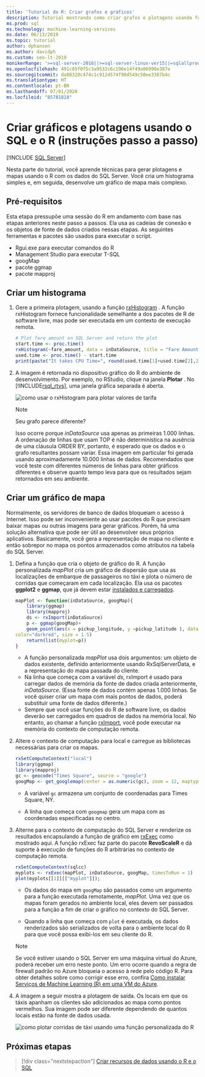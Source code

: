 ```yaml
---
title: 'Tutorial do R: Criar grafos e gráficos'
description: Tutorial mostrando como criar grafos e plotagens usando funções de linguagem do R no SQL Server.
ms.prod: sql
ms.technology: machine-learning-services
ms.date: 06/13/2019
ms.topic: tutorial
author: dphansen
ms.author: davidph
ms.custom: seo-lt-2019
monikerRange: '>=sql-server-2016||>=sql-server-linux-ver15||=sqlallproducts-allversions'
ms.openlocfilehash: 491c85f0f5c3a9532c6c196e14f49a06998e387e
ms.sourcegitcommit: da88320c474c1c9124574f90d549c50ee3387b4c
ms.translationtype: HT
ms.contentlocale: pt-BR
ms.lasthandoff: 07/01/2020
ms.locfileid: "85781818"
---
```

# <a name="create-graphs-and-plots-using-sql-and-r-walkthrough"></a>Criar gráficos e plotagens usando o SQL e o R (instruções passo a passo)
 [!INCLUDE [SQL Server](../../includes/applies-to-version/sqlserver.md)]

Nesta parte do tutorial, você aprende técnicas para gerar plotagens e mapas usando o R com os dados do SQL Server. Você cria um histograma simples e, em seguida, desenvolve um gráfico de mapa mais complexo.

## <a name="prerequisites"></a>Pré-requisitos

Esta etapa pressupõe uma sessão do R em andamento com base nas etapas anteriores neste passo a passos. Ela usa as cadeias de conexão e os objetos de fonte de dados criados nessas etapas. As seguintes ferramentas e pacotes são usados para executar o script.

+ Rgui.exe para executar comandos do R
+ Management Studio para executar T-SQL
+ googMap
+ pacote ggmap
+ pacote mapproj

## <a name="create-a-histogram"></a>Criar um histograma

1. Gere a primeira plotagem, usando a função [rxHistogram](https://docs.microsoft.com/r-server/r-reference/revoscaler/rxdatasource) .  A função rxHistogram fornece funcionalidade semelhante a dos pacotes de R de software livre, mas pode ser executada em um contexto de execução remota.

    ```R
    # Plot fare amount on SQL Server and return the plot
    start.time <- proc.time()
    rxHistogram(~fare_amount, data = inDataSource, title = "Fare Amount Histogram")
    used.time <- proc.time() - start.time
    print(paste("It takes CPU Time=", round(used.time[1]+used.time[2],2), " seconds, Elapsed Time=", round(used.time[3],2), " seconds to generate plot.", sep=""))
    ```

2. A imagem é retornada no dispositivo gráfico do R do ambiente de desenvolvimento.  Por exemplo, no RStudio, clique na janela **Plotar** .  No [!INCLUDE[rsql_rtvs](../../includes/rsql-rtvs-md.md)], uma janela gráfica separada é aberta.

    ![como usar o rxHistogram para plotar valores de tarifa](media/rsql-e2e-rxhistogramresult.png "como usar o rxHistogram para plotar valores de tarifa")

    > [!NOTE]
    > Seu grafo parece diferente?
    >  
    > Isso ocorre porque _inDataSource_ usa apenas as primeiras 1.000 linhas. A ordenação de linhas que usam TOP é não determinística na ausência de uma cláusula ORDER BY, portanto, é esperado que os dados e o grafo resultantes possam variar.
    > Essa imagem em particular foi gerada usando aproximadamente 10.000 linhas de dados. Recomendados que você teste com diferentes números de linhas para obter gráficos diferentes e observe quanto tempo leva para que os resultados sejam retornados em seu ambiente.

## <a name="create-a-map-plot"></a>Criar um gráfico de mapa

Normalmente, os servidores de banco de dados bloqueiam o acesso à Internet. Isso pode ser inconveniente ao usar pacotes do R que precisam baixar mapas ou outras imagens para gerar gráficos. Porém, há uma solução alternativa que pode ser útil ao desenvolver seus próprios aplicativos. Basicamente, você gera a representação de mapa no cliente e então sobrepor no mapa os pontos armazenados como atributos na tabela do SQL Server.

1. Defina a função que cria o objeto de gráfico do R. A função personalizada *mapPlot* cria um gráfico de dispersão que usa as localizações de embarque de passageiros no táxi e plota o número de corridas que começaram em cada localização. Ela usa os pacotes **ggplot2** e **ggmap**, que já devem estar [instalados e carregados](walkthrough-data-science-end-to-end-walkthrough.md#add-packages).

    ```R
    mapPlot <- function(inDataSource, googMap){
        library(ggmap)
        library(mapproj)
        ds <- rxImport(inDataSource)
        p <- ggmap(googMap)+
        geom_point(aes(x = pickup_longitude, y =pickup_latitude ), data=ds, alpha =.5,
    color="darkred", size = 1.5)
        return(list(myplot=p))
    }
    ```

    + A função personalizada *mapPlot* usa dois argumentos: um objeto de dados existente, definido anteriormente usando RxSqlServerData, e a representação do mapa passada do cliente.
    + Na linha que começa com a variável *ds*, rxImport é usado para carregar dados de memória da fonte de dados criada anteriormente, *inDataSource*. (Essa fonte de dados contém apenas 1.000 linhas. Se você quiser criar um mapa com mais pontos de dados, poderá substituir uma fonte de dados diferente.)
    + Sempre que você usar funções do R de software livre, os dados deverão ser carregados em quadros de dados na memória local. No entanto, ao chamar a função [rxImport](https://docs.microsoft.com/r-server/r-reference/revoscaler/rximport), você pode executar na memória do contexto de computação remota.

2. Altere o contexto de computação para local e carregue as bibliotecas necessárias para criar os mapas.

    ```R
    rxSetComputeContext("local")
    library(ggmap)
    library(mapproj)
    gc <- geocode("Times Square", source = "google")
    googMap <- get_googlemap(center = as.numeric(gc), zoom = 12, maptype = 'roadmap', color = 'color');
    ```

    + A variável `gc` armazena um conjunto de coordenadas para Times Square, NY.

    + A linha que começa com `googmap` gera um mapa com as coordenadas especificadas no centro.

3. Alterne para o contexto de computação do SQL Server e renderize os resultados encapsulando a função de gráfico em [rxExec](https://docs.microsoft.com/r-server/r-reference/revoscaler/rxexec) como mostrado aqui. A função rxExec faz parte do pacote **RevoScaleR** e dá suporte à execução de funções do R arbitrárias no contexto de computação remota.

    ```R
    rxSetComputeContext(sqlcc)
    myplots <- rxExec(mapPlot, inDataSource, googMap, timesToRun = 1)
    plot(myplots[[1]][["myplot"]]);
    ````

    + Os dados do mapa em `googMap` são passados como um argumento para a função executada remotamente, *mapPlot*. Uma vez que os mapas foram gerados no ambiente local, eles devem ser passados para a função a fim de criar o gráfico no contexto do SQL Server.

    + Quando a linha que começa com `plot` é executada, os dados renderizados são serializados de volta para o ambiente local do R para que você possa exibi-los em seu cliente do R.

    > [!NOTE]
    > Se você estiver usando o SQL Server em uma máquina virtual do Azure, poderá receber um erro neste ponto. Um erro ocorre quando a regra de firewall padrão no Azure bloqueia o acesso à rede pelo código R. Para obter detalhes sobre como corrigir esse erro, confira [Como instalar Serviços de Machine Learning (R) em uma VM do Azure](../install/sql-machine-learning-azure-virtual-machine.md).

4. A imagem a seguir mostra a plotagem de saída. Os locais em que os táxis apanham os clientes são adicionados ao mapa como pontos vermelhos. Sua imagem pode ser diferente dependendo de quantos locais estão na fonte de dados usada.

    ![como plotar corridas de táxi usando uma função personalizada do R](media/rsql-e2e-mapplot.png "como plotar corridas de táxi usando uma função personalizada do R")

## <a name="next-steps"></a>Próximas etapas

> [!div class="nextstepaction"]
> [Criar recursos de dados usando o R e o SQL](walkthrough-create-data-features.md)
